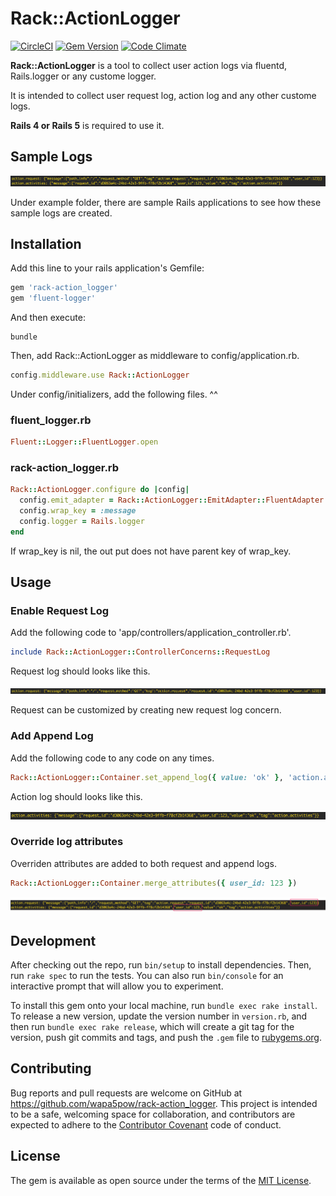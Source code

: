 # Rack::ActionLogger

[![CircleCI](https://circleci.com/gh/wapa5pow/rack-action_logger.svg?style=shield)](https://circleci.com/gh/wapa5pow/rack-action_logger)
[![Gem Version](https://badge.fury.io/rb/rack-action_logger.svg)](https://badge.fury.io/rb/rack-action_logger)
[![Code Climate](https://codeclimate.com/github/wapa5pow/rack-action_logger/badges/gpa.svg)](https://codeclimate.com/github/wapa5pow/rack-action_logger)

**Rack::ActionLogger** is a tool to collect user action logs via fluentd, Rails.logger or any custome logger.

It is intended to collect user request log, action log and any other custome logs.

**Rails 4 or Rails 5** is required to use it.

## Sample Logs

![sample logs](docs/sample_log.png)

Under example folder, there are sample Rails applications to see how these sample logs are created.

## Installation

Add this line to your rails application's Gemfile:

```ruby
gem 'rack-action_logger'
gem 'fluent-logger'
```

And then execute:

```
bundle
```

Then, add Rack::ActionLogger as middleware to config/application.rb.

```ruby
config.middleware.use Rack::ActionLogger
```

Under config/initializers, add the following files.
^^
### fluent_logger.rb

```ruby
Fluent::Logger::FluentLogger.open
```

### rack-action_logger.rb

```ruby
Rack::ActionLogger.configure do |config|
  config.emit_adapter = Rack::ActionLogger::EmitAdapter::FluentAdapter
  config.wrap_key = :message
  config.logger = Rails.logger
end
```

If wrap_key is nil, the out put does not have parent key of wrap_key.

## Usage

### Enable Request Log

Add the following code to 'app/controllers/application_controller.rb'.

```ruby
include Rack::ActionLogger::ControllerConcerns::RequestLog
```

Request log should looks like this.

![request logs](docs/request_log.png)

Request can be customized by creating new request log concern.


### Add Append Log

Add the following code to any code on any times.

```ruby
Rack::ActionLogger::Container.set_append_log({ value: 'ok' }, 'action.activities')
```

Action log should looks like this.

![action log](docs/action_log.png)

### Override log attributes

Overriden attributes are added to both request and append logs.

```ruby
Rack::ActionLogger::Container.merge_attributes({ user_id: 123 })
```

![attributed log](docs/attributed_log.png)


## Development

After checking out the repo, run `bin/setup` to install dependencies. Then, run `rake spec` to run the tests. You can also run `bin/console` for an interactive prompt that will allow you to experiment.

To install this gem onto your local machine, run `bundle exec rake install`. To release a new version, update the version number in `version.rb`, and then run `bundle exec rake release`, which will create a git tag for the version, push git commits and tags, and push the `.gem` file to [rubygems.org](https://rubygems.org).

## Contributing

Bug reports and pull requests are welcome on GitHub at https://github.com/wapa5pow/rack-action_logger. This project is intended to be a safe, welcoming space for collaboration, and contributors are expected to adhere to the [Contributor Covenant](http://contributor-covenant.org) code of conduct.


## License

The gem is available as open source under the terms of the [MIT License](http://opensource.org/licenses/MIT).

